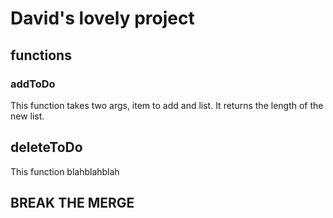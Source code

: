 # David's lovely project

## functions

### addToDo

This function takes two args, item to add and list. It returns the length of the new list.


## deleteToDo

This function blahblahblah

## BREAK THE MERGE

